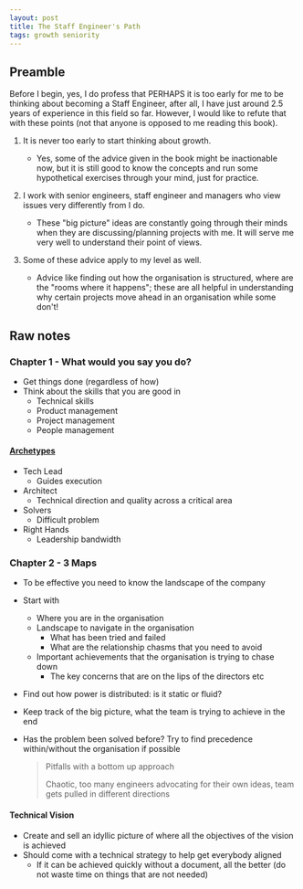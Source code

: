 ```yaml
---
layout: post
title: The Staff Engineer's Path
tags: growth seniority
---
```


## Preamble

Before I begin, yes, I do profess that PERHAPS it is too early for me to be thinking about becoming a Staff Engineer, after all, I have just around 2.5 years of experience in this field so far.
However, I would like to refute that with these points (not that anyone is opposed to me reading this book).

1. It is never too early to start thinking about growth.

   - Yes, some of the advice given in the book might be inactionable now, but it is still good to know the concepts and run some hypothetical exercises through your mind, just for practice.

2. I work with senior engineers, staff engineer and managers who view issues very differently from I do.

   - These "big picture" ideas are constantly going through their minds when they are discussing/planning projects with me.
     It will serve me very well to understand their point of views.

3. Some of these advice apply to my level as well.

   - Advice like finding out how the organisation is structured, where are the "rooms where it happens"; these are all helpful in understanding why certain projects move ahead in an organisation while some don't!

## Raw notes

### Chapter 1 - What would you say you do?

- Get things done (regardless of how)
- Think about the skills that you are good in
  - Technical skills
  - Product management
  - Project management
  - People management

#### [Archetypes](https://staffeng.com/guides/staff-archetypes/)

- Tech Lead
  - Guides execution
- Architect
  - Technical direction and quality across a critical area
- Solvers
  - Difficult problem
- Right Hands
  - Leadership bandwidth

### Chapter 2 - 3 Maps

- To be effective you need to know the landscape of the company
- Start with
  - Where you are in the organisation
  - Landscape to navigate in the organisation
    - What has been tried and failed
    - What are the relationship chasms that you need to avoid
  - Important achievements that the organisation is trying to chase down
    - The key concerns that are on the lips of the directors etc
- Find out how power is distributed: is it static or fluid?
- Keep track of the big picture, what the team is trying to achieve in the end
- Has the problem been solved before? Try to find precedence within/without the organisation if possible

  > Pitfalls with a bottom up approach
  >
  > Chaotic, too many engineers advocating for their own ideas, team gets pulled in different directions

#### Technical Vision

- Create and sell an idyllic picture of where all the objectives of the vision is achieved
- Should come with a technical strategy to help get everybody aligned
  - If it can be achieved quickly without a document, all the better (do not waste time on things that are not needed)
